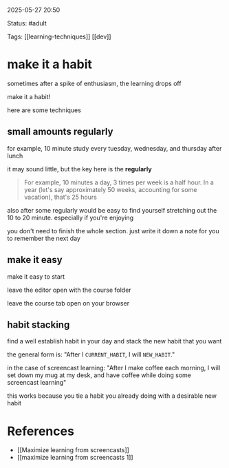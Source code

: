 2025-05-27 20:50

Status: #adult 

Tags: [[learning-techniques]] [[dev]]

# make it a habit

sometimes after a spike of enthusiasm, the learning drops off

make it a habit!

here are some techniques




## small amounts regularly

for example, 10 minute study every tuesday, wednesday, and thursday after lunch

it may sound little, but the key here is the **regularly**

> For example, 10 minutes a day, 3 times per week is a half hour. In a year (let's say approximately 50 weeks, accounting for some vacation), that's 25 hours

also after some regularly would be easy to find yourself stretching out the 10 to 20 minute. especially if you're enjoying

you don't need to finish the whole section. just write it down a note for you to remember the next day




## make it easy

make it easy to start

leave the editor open with the course folder

leave the course tab open on your browser




## habit stacking

find a well establish habit in your day and stack the new habit that you want

the general form is:
"After I `CURRENT_HABIT`, I will `NEW_HABIT`."

in the case of screencast learning:
"After I make coffee each morning, I will set down my mug at my desk, and have coffee while doing some screencast learning"

this works because you tie a habit you already doing with a desirable new habit 

# References
- [[Maximize learning from screencasts]]
- [[maximize learning from screencasts 1]]

